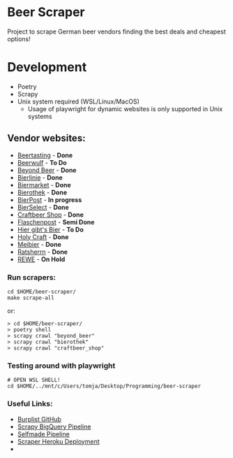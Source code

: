 # Beer Scraper
Project to scrape German beer vendors finding the best deals and cheapest options!

# Development

- Poetry
- Scrapy
- Unix system required (WSL/Linux/MacOS)
  - Usage of playwright for dynamic websites is only supported in Unix systems

## Vendor websites:
* [Beertasting](https://www.beertasting.com/de-de) - __Done__
* [Beerwulf](https://www.beerwulf.com/de-de/) - __To Do__
* [Beyond Beer](https://www.beyondbeer.de/) - __Done__
* [Bierlinie](https://www.bierlinie-shop.de/) - __Done__
* [Biermarket](https://www.biermarket.de/) - __Done__
* [Bierothek](https://bierothek.de/) - __Done__
* [BierPost]() - __In progress__
* [BierSelect]() - __Done__
* [Craftbeer Shop](https://www.craftbeer-shop.com/) - __Done__
* [Flaschenpost](https://www.flaschenpost.de/) - __Semi Done__
* [Hier gibt's Bier](https://www.hier-gibts-bier.de/de/) - __To Do__
* [Holy Craft](https://holycraft.de/) - __Done__
* [Meibier](https://www.meibier.de/) - __Done__
* [Ratsherrn]() - __Done__
* [REWE]() - __On Hold__

### Run scrapers:
```shell
cd $HOME/beer-scraper/
make scrape-all
```

or:

```shell
> cd $HOME/beer-scraper/
> poetry shell
> scrapy crawl "beyond_beer"
> scrapy crawl "bierothek" 
> scrapy crawl "craftbeer_shop"   
```


### Testing around with playwright

```shell
# OPEN WSL SHELL!
cd $HOME/../mnt/c/Users/tomja/Desktop/Programming/beer-scraper
```

### Useful Links:

* [Burplist GitHub](https://github.com/ngshiheng/burplist)
* [Scrapy BigQuery Pipeline](https://github.com/8W9aG/scrapy-bigquery/blob/main/bigquerypipeline/pipelines.py)
* [Selfmade Pipeline](https://github.com/djchie/webreg_scrapy/tree/master/webreg_scrapy)
* [Scraper Heroku Deployment](https://medium.com/geekculture/how-to-deploy-python-scrapy-spiders-for-free-on-cloud-154536ce5e89)
* 